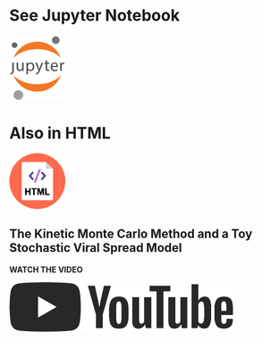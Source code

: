 # See Jupyter Notebook
<a href="https://github.com/andrewrgarcia/monte-carlo/blob/master/montecarlo.ipynb"><img src="figures/jupyter.png" alt="drawing" width="100"/></a>
# Also in HTML
<a href="https://github.com/andrewrgarcia/monte-carlo/blob/master/montecarlo.html"><img src="figures/html.png" alt="drawing" width="100"/></a>


## The Kinetic Monte Carlo Method and a Toy Stochastic Viral Spread Model 
**WATCH THE VIDEO**

<a href="https://youtu.be/XIrk3c77pjo"><img src="figures/yt_logo.png" alt="drawing" width="400"/></a>
